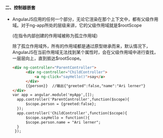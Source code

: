#### 二、控制器嵌套

- AngularJS应用的任何一个部分，无论它渲染在那个上下文中，都有父级作用域。对于ng-app所处的层级来讲，它的父级作用域就是$rootScope

  (在指令内部创建的作用域被称为孤立作用域)

  除了孤立作用域外，所有的作用域都是通过原型继承而来，默认情况下，AngularJS在当前作用域无法找到某个属性时，会在父级作用域中进行查找，一层层向上，直到抵达$rootScope。

  ```html
  <div ng-controller="ParentController">
  		<div ng-controller="ChildController">
  			<a ng-click="sayHello()">say</a>
  		</div>
  		{{person}}  //输出{"greeted":false,"name":"Ari lerner"}
  </div>
  var app = angular.module('myApp',[]);
    app.controller('ParentController',function($scope){
    	$scope.person = {greeted:false};
    });
    app.controller('ChildController',function($scope){
    	$scope.sayHello = function(){
    	$scope.person.name = "Ari lerner";
    }
   });
  ```